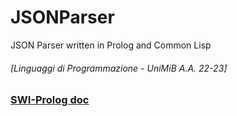 # JSONParser
JSON Parser written in Prolog and Common Lisp
###### [Linguaggi di Programmazione - UniMiB A.A. 22-23] 

### [SWI-Prolog doc](https://www.swi-prolog.org/pldoc/doc_for?object=root)

